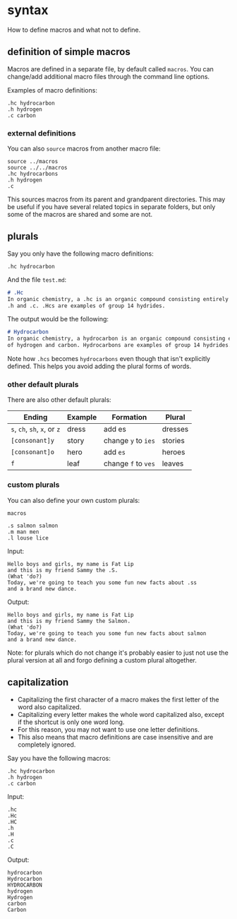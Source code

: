 # syntax

How to define macros and what not to define.

## definition of simple macros
Macros are defined in a separate file, by default called `macros`.
You can change/add additional macro files through the command line options.

Examples of macro definitions:

```
.hc hydrocarbon
.h hydrogen
.c carbon
```

### external definitions

You can also `source` macros from another macro file:

```
source ../macros
source ../../macros
.hc hydrocarbons
.h hydrogen
.c
```

This sources macros from its parent and grandparent directories.
This may be useful if you have several related topics in separate folders,
but only some of the macros are shared and some are not.

## plurals

Say you only have the following macro definitions:

`.hc hydrocarbon`

And the file `test.md`:

```markdown
# .Hc
In organic chemistry, a .hc is an organic compound consisting entirely of 
.h and .c. .Hcs are examples of group 14 hydrides. 
```

The output would be the following:

```markdown
# Hydrocarbon
In organic chemistry, a hydrocarbon is an organic compound consisting entirely
of hydrogen and carbon. Hydrocarbons are examples of group 14 hydrides. 
```

Note how `.hcs` becomes `hydrocarbons` even though that isn't explicitly
defined. This helps you avoid adding the plural forms of words.


### other default plurals 

There are also other default plurals:

Ending | Example | Formation | Plural
--- | --- | --- | ---
`s`, `ch`, `sh`, `x`, or `z` | dress | add es | dresses
`[consonant]y` | story | change `y` to `ies` | stories
`[consonant]o` | hero | add `es` | heroes
`f` | leaf | change `f` to `ves` | leaves


### custom plurals
You can also define your own custom plurals:

`macros`
```
.s salmon salmon
.m man men
.l louse lice
```

Input:
```
Hello boys and girls, my name is Fat Lip
and this is my friend Sammy the .S.
(What 'do?)
Today, we're going to teach you some fun new facts about .ss
and a brand new dance.
```

Output:
```
Hello boys and girls, my name is Fat Lip
and this is my friend Sammy the Salmon.
(What 'do?)
Today, we're going to teach you some fun new facts about salmon
and a brand new dance.
```

Note: for plurals which do not change it's probably easier to just not use the
plural version at all and forgo defining a custom plural altogether.

## capitalization

- Capitalizing the first character of a macro makes the first letter of the word
also capitalized. 
- Capitalizing every letter makes the whole word capitalized also, except if the
shortcut is only one word long. 
- For this reason, you may not want to use one letter definitions.
- This also means that macro definitions are case insensitive and are completely
ignored. 

Say you have the following macros:

```
.hc hydrocarbon
.h hydrogen
.c carbon
```

Input:
```
.hc
.Hc
.HC
.h
.H
.c
.C
```

Output:
```
hydrocarbon
Hydrocarbon
HYDROCARBON
hydrogen
Hydrogen
carbon
Carbon
```

